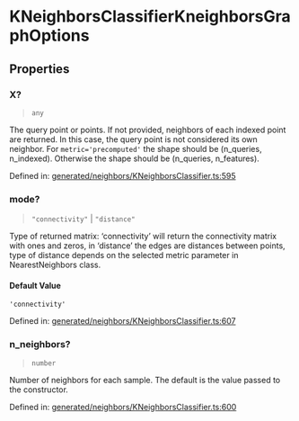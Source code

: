 # KNeighborsClassifierKneighborsGraphOptions

## Properties

### X?

> `any`

The query point or points. If not provided, neighbors of each indexed point are returned. In this case, the query point is not considered its own neighbor. For `metric='precomputed'` the shape should be (n\_queries, n\_indexed). Otherwise the shape should be (n\_queries, n\_features).

Defined in:  [generated/neighbors/KNeighborsClassifier.ts:595](https://github.com/transitive-bullshit/scikit-learn-ts/blob/92ab806/packages/sklearn/src/generated/neighbors/KNeighborsClassifier.ts#L595)

### mode?

> `"connectivity"` \| `"distance"`

Type of returned matrix: ‘connectivity’ will return the connectivity matrix with ones and zeros, in ‘distance’ the edges are distances between points, type of distance depends on the selected metric parameter in NearestNeighbors class.

#### Default Value

`'connectivity'`

Defined in:  [generated/neighbors/KNeighborsClassifier.ts:607](https://github.com/transitive-bullshit/scikit-learn-ts/blob/92ab806/packages/sklearn/src/generated/neighbors/KNeighborsClassifier.ts#L607)

### n\_neighbors?

> `number`

Number of neighbors for each sample. The default is the value passed to the constructor.

Defined in:  [generated/neighbors/KNeighborsClassifier.ts:600](https://github.com/transitive-bullshit/scikit-learn-ts/blob/92ab806/packages/sklearn/src/generated/neighbors/KNeighborsClassifier.ts#L600)
